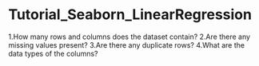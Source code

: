 # Tutorial_Seaborn_LinearRegression

1.How many rows and columns does the dataset contain?
2.Are there any missing values present?
3.Are there any duplicate rows?
4.What are the data types of the columns?
